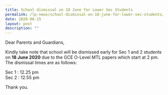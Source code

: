 ```yaml
---
title: School dismissal on 18 June for Lower Sec Students
permalink: /lp-news/school-dismissal-on-18-june-for-lower-sec-students/
date: 2020-06-15
layout: post
description: ""
---
```

Dear Parents and Guardians,

Kindly take note that school will be dismissed early for Sec 1 and 2 students on **18 June 2020** due to the GCE O-Level MTL papers which start at 2 pm. The dismissal times are as follows:

Sec 1 : 12.25 pm  
Sec 2 : 12.55 pm

Thank you.